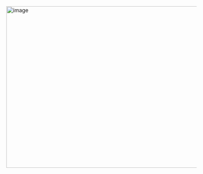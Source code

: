 <img width="726" height="428" alt="image" src="https://github.com/user-attachments/assets/661d71f5-10c1-4087-ade4-6842ad4bfc3d" />
